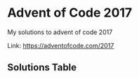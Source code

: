 # Advent of Code 2017

My solutions to advent of code 2017

Link: https://adventofcode.com/2017

## Solutions Table